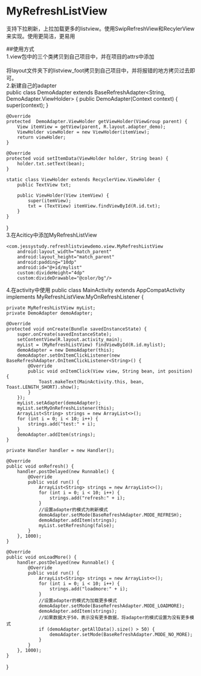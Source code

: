 # MyRefreshListView
支持下拉刷新，上拉加载更多的listview。使用SwipRefreshView和RecylerView来实现。使用更简洁，更易用

##使用方式  
1.view包中的三个类拷贝到自己项目中，并在项目的attrs中添加  
    <declare-styleable name="MyRecyclerAttrs">
        <attr name="divideHeight" format="dimension" />
        <attr name="divideDrawable" format="reference" />
    </declare-styleable>  
    将layout文件夹下的listview_foot拷贝到自己项目中，并将报错的地方拷贝过去即可。  
2.新建自己的adapter  
  public class DemoAdapter extends BaseRefreshAdapter<String, DemoAdapter.ViewHolder> {
    public DemoAdapter(Context context) {
        super(context);
    }

    @Override
    protected  DemoAdapter.ViewHolder getViewHolder(ViewGroup parent) {
        View itemView = getView(parent, R.layout.adapter_demo);
        ViewHolder viewHolder = new ViewHolder(itemView);
        return viewHolder;
    }

    @Override
    protected void setItemData(ViewHolder holder, String bean) {
        holder.txt.setText(bean);
    }

    static class ViewHolder extends RecyclerView.ViewHolder {
        public TextView txt;

        public ViewHolder(View itemView) {
            super(itemView);
            txt = (TextView) itemView.findViewById(R.id.txt);
        }
    }
}  
3.在Aciticy中添加MyRefreshListView  
  <?xml version="1.0" encoding="utf-8"?>
<RelativeLayout xmlns:android="http://schemas.android.com/apk/res/android"
    xmlns:custom="http://schemas.android.com/apk/res-auto"
    android:layout_width="match_parent"
    android:layout_height="match_parent">

    <com.jessystudy.refreshlistviewdemo.view.MyRefreshListView
        android:layout_width="match_parent"
        android:layout_height="match_parent"
        android:padding="10dp"
        android:id="@+id/mylist"
        custom:divideHeight="4dp"
        custom:divideDrawable="@color/bg"/>
</RelativeLayout>  
4.在activity中使用  
  public class MainActivity extends AppCompatActivity implements MyRefreshListView.MyOnRefreshListener {

    private MyRefreshListView myList;
    private DemoAdapter demoAdapter;

    @Override
    protected void onCreate(Bundle savedInstanceState) {
        super.onCreate(savedInstanceState);
        setContentView(R.layout.activity_main);
        myList = (MyRefreshListView) findViewById(R.id.mylist);
        demoAdapter = new DemoAdapter(this);
        demoAdapter.setOnItemClickListener(new BaseRefreshAdapter.OnItemClickListener<String>() {
            @Override
            public void onItemClick(View view, String bean, int position) {
                Toast.makeText(MainActivity.this, bean, Toast.LENGTH_SHORT).show();
            }
        });
        myList.setAdapter(demoAdapter);
        myList.setMyOnRefreshListener(this);
        ArrayList<String> strings = new ArrayList<>();
        for (int i = 0; i < 10; i++) {
            strings.add("test:" + i);
        }
        demoAdapter.addItem(strings);
    }

    private Handler handler = new Handler();

    @Override
    public void onRefresh() {
        handler.postDelayed(new Runnable() {
            @Override
            public void run() {
                ArrayList<String> strings = new ArrayList<>();
                for (int i = 0; i < 10; i++) {
                    strings.add("refresh:" + i);
                }
                //设置adapter的模式为刷新模式
                demoAdapter.setMode(BaseRefreshAdapter.MODE_REFRESH);
                demoAdapter.addItem(strings);
                myList.setRefreshing(false);
            }
        }, 1000);
    }

    @Override
    public void onLoadMore() {
        handler.postDelayed(new Runnable() {
            @Override
            public void run() {
                ArrayList<String> strings = new ArrayList<>();
                for (int i = 0; i < 10; i++) {
                    strings.add("loadmore:" + i);
                }
                //设置adapter的模式为加载更多模式
                demoAdapter.setMode(BaseRefreshAdapter.MODE_LOADMORE);
                demoAdapter.addItem(strings);
                //如果数据大于50，表示没有更多数据，将adapter的模式设置为没有更多模式
                if (demoAdapter.getAllData().size() > 50) {
                    demoAdapter.setMode(BaseRefreshAdapter.MODE_NO_MORE);
                }
            }
        }, 1000);
    }
}  


